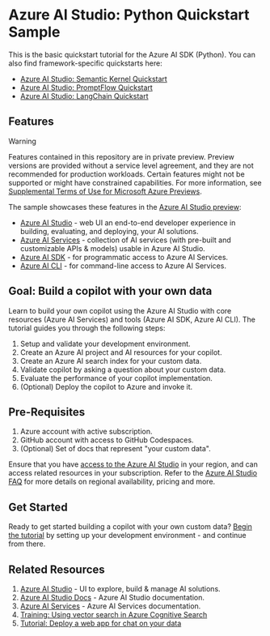 # Azure AI Studio: Python Quickstart Sample

This is the basic quickstart tutorial for the Azure AI SDK (Python). You can also find framework-specific quickstarts here:
 - [Azure AI Studio: Semantic Kernel Quickstart](https://github.com/Azure-Samples/aistudio-python-semantickernel-sample)
 - [Azure AI Studio: PromptFlow Quickstart](https://github.com/Azure-Samples/aistudio-python-promptflow-sample)
 - [Azure AI Studio: LangChain Quickstart](https://github.com/Azure-Samples/aistudio-python-langchain-sample)

## Features

> [!WARNING]  
> Features contained in this repository are in private preview. Preview versions are provided without a service level agreement, and they are not recommended for production workloads. Certain features might not be supported or might have constrained capabilities. For more information, see [Supplemental Terms of Use for Microsoft Azure Previews](https://azure.microsoft.com/support/legal/preview-supplemental-terms/).

The sample showcases these features in the [Azure AI Studio preview](https://aka.ms/azureai/docs):

* [Azure AI Studio](https://aka.ms/azureaistudio/docs) - web UI an end-to-end developer experience in building, evaluating, and deploying, your AI solutions.
* [Azure AI Services](https://learn.microsoft.com/azure/ai-services/what-are-ai-services) - collection of AI services (with pre-built and customizable APIs & models) usable in Azure AI Studio.
* [Azure AI SDK](https://learn.microsoft.com/azure/ai-studio/how-to/sdk-install?) - for programmatic access to Azure AI Services.
* [Azure AI CLI](https://learn.microsoft.com/azure/ai-studio/how-to/cli-install) - for command-line access to Azure AI Services.

## Goal: Build a copilot with your own data

Learn to build your own copilot using the Azure AI Studio with core resources (Azure AI Services) and tools (Azure AI SDK, Azure AI CLI). The tutorial guides you through the following steps:

1. Setup and validate your development environment.
2. Create an Azure AI project and AI resources for your copilot.
3. Create an Azure AI search index for your custom data.
4. Validate copilot by asking a question about your custom data.
5. Evaluate the performance of your copilot implementation.
6. (Optional) Deploy the copilot to Azure and invoke it.

## Pre-Requisites

1. Azure account with active subscription.
2. GitHub account with access to GitHub Codespaces.
3. (Optional) Set of docs that represent "your custom data".

Ensure that you have [access to the Azure AI Studio](https://learn.microsoft.com/en-us/azure/ai-studio/faq#how-can-customers-access-azure-ai-studio--) in your region, and can access related resources in your subscription. Refer to the [Azure AI Studio FAQ](https://learn.microsoft.com/en-us/azure/ai-studio/faq#how-can-customers-access-azure-ai-studio--) for more details on regional availability, pricing and more.

## Get Started

Ready to get started building a copilot with your own custom data? [Begin the tutorial](docs/step-01.md) by setting up your development environment  - and continue from there.

## Related Resources

1. [Azure AI Studio](https://aka.ms/azureaistudio) - UI to explore, build & manage AI solutions.
1. [Azure AI Studio Docs](https://aka.ms/azureaistudio/docs) - Azure AI Studio documentation.
1. [Azure AI Services](https://learn.microsoft.com/azure/ai-services/what-are-ai-services) - Azure AI Services documentation.
1. [Training: Using vector search in Azure Cognitive Search](https://learn.microsoft.com/training/modules/improve-search-results-vector-search) 
1. [Tutorial: Deploy a web app for chat on your data](https://learn.microsoft.com/azure/ai-studio/tutorials/deploy-chat-web-app) 
